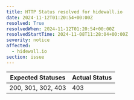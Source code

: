 ```yaml
---
title: HTTP Status resolved for hidewall.io
date: 2024-11-12T01:20:54+00:00Z
resolved: True
resolvedWhen: 2024-11-12T01:20:54+00:00Z
resolvedStartTime: 2024-11-08T11:28:04+00:00Z
severity: notice
affected:
  - hidewall.io
section: issue
---
```


| Expected Statuses | Actual Status  |
|-------------------|----------------|
| 200, 301, 302, 403 | 403 |

